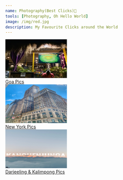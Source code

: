 ```yaml
---
name: Photography(Best Clicks)📸
tools: [Photography, Oh Hello World]
image: /img/red.jpg
description: My Favourite Clicks around the World
---
```





<div class="card-group">
  <div class="card text-center" style="width: 12rem;">
  <div class="card-body bg-light">
    <img class="card-img-top" src="/img/resize/goaresize.jpg" alt="Go Goa">
    <a href="#" class="btn btn-info">Goa Pics</a>
  </div>
  </div>

  <div class="card text-center" style="width: 12rem;">
  <div class="card-body">
    <img class="card-img-top" src="/img/resize/newyorkresize.jpg" alt="Go NewYork">
    <a href="#" class="btn btn-success">New York Pics</a>
  </div>
  </div>
  
  <div class="card text-center" style="width: 12rem;">
  <div class="card-body bg-light">
    <img class="card-img-top" src="/img/resize/kanchenjungaresize.jpg" alt="Go Darjeeling">
    <a href="#" class="btn btn-primary">Darjeeling & Kalimpong Pics</a>
  </div>
  </div>
  
</div>